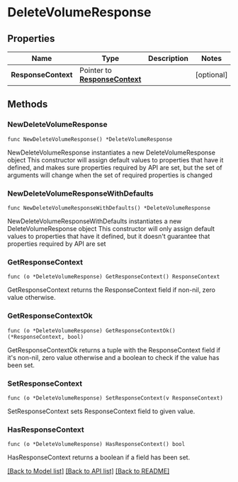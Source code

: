 # DeleteVolumeResponse

## Properties

Name | Type | Description | Notes
------------ | ------------- | ------------- | -------------
**ResponseContext** | Pointer to [**ResponseContext**](ResponseContext.md) |  | [optional] 

## Methods

### NewDeleteVolumeResponse

`func NewDeleteVolumeResponse() *DeleteVolumeResponse`

NewDeleteVolumeResponse instantiates a new DeleteVolumeResponse object
This constructor will assign default values to properties that have it defined,
and makes sure properties required by API are set, but the set of arguments
will change when the set of required properties is changed

### NewDeleteVolumeResponseWithDefaults

`func NewDeleteVolumeResponseWithDefaults() *DeleteVolumeResponse`

NewDeleteVolumeResponseWithDefaults instantiates a new DeleteVolumeResponse object
This constructor will only assign default values to properties that have it defined,
but it doesn't guarantee that properties required by API are set

### GetResponseContext

`func (o *DeleteVolumeResponse) GetResponseContext() ResponseContext`

GetResponseContext returns the ResponseContext field if non-nil, zero value otherwise.

### GetResponseContextOk

`func (o *DeleteVolumeResponse) GetResponseContextOk() (*ResponseContext, bool)`

GetResponseContextOk returns a tuple with the ResponseContext field if it's non-nil, zero value otherwise
and a boolean to check if the value has been set.

### SetResponseContext

`func (o *DeleteVolumeResponse) SetResponseContext(v ResponseContext)`

SetResponseContext sets ResponseContext field to given value.

### HasResponseContext

`func (o *DeleteVolumeResponse) HasResponseContext() bool`

HasResponseContext returns a boolean if a field has been set.


[[Back to Model list]](../README.md#documentation-for-models) [[Back to API list]](../README.md#documentation-for-api-endpoints) [[Back to README]](../README.md)


